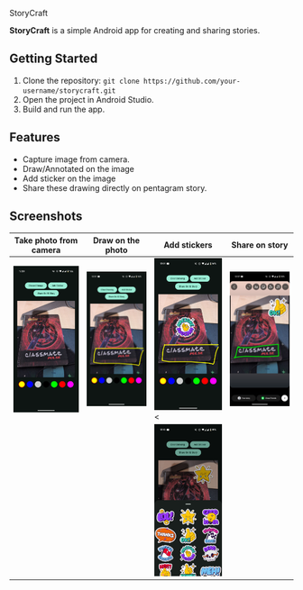 StoryCraft

**StoryCraft** is a simple Android app for creating and sharing stories.

## Getting Started

1. Clone the repository: `git clone https://github.com/your-username/storycraft.git`
2. Open the project in Android Studio.
3. Build and run the app.

## Features

- Capture image from camera.
- Draw/Annotated on the image
- Add sticker on the image
- Share these drawing directly on pentagram story.

## Screenshots

| Take photo from camera                 | Draw on the photo                      | Add stickers                            | Share on story                         |
|----------------------------------------|----------------------------------------|-----------------------------------------|----------------------------------------|
| ![Screenshot 1](docs/screenshot_1.png) | ![Screenshot 2](docs/screenshot_2.png) | ![Screenshot 3](docs/screenshot_3.png)< | ![Screenshot 4](docs/screenshot_4.png) |
|                                        |                                        | ![Screenshot 5](docs/screenshot_5.png)  |                                        |

